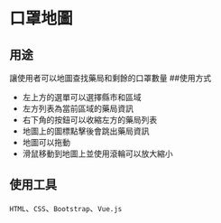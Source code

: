 # 口罩地圖

## 用途
讓使用者可以地圖查找藥局和剩餘的口罩數量
##使用方式
* 左上方的選單可以選擇縣市和區域
* 左方列表為當前區域的藥局資訊
* 右下角的按鈕可以收縮左方的藥局列表
* 地圖上的圖標點擊後會跳出藥局資訊
* 地圖可以拖動
* 滑鼠移動到地圖上並使用滾輪可以放大縮小

## 使用工具
`HTML`、`CSS`、`Bootstrap`、`Vue.js`


